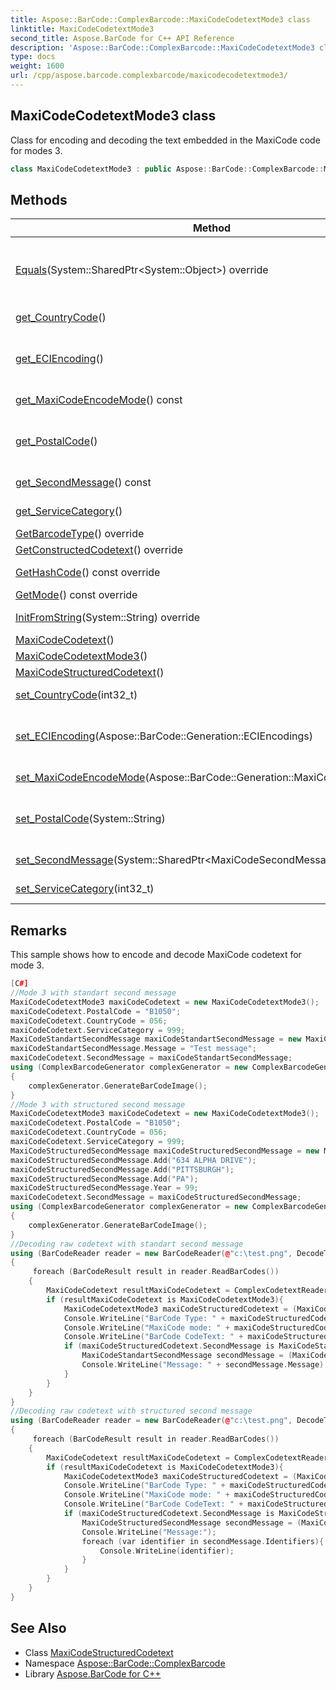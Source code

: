 ```yaml
---
title: Aspose::BarCode::ComplexBarcode::MaxiCodeCodetextMode3 class
linktitle: MaxiCodeCodetextMode3
second_title: Aspose.BarCode for C++ API Reference
description: 'Aspose::BarCode::ComplexBarcode::MaxiCodeCodetextMode3 class. Class for encoding and decoding the text embedded in the MaxiCode code for modes 3 in C++.'
type: docs
weight: 1600
url: /cpp/aspose.barcode.complexbarcode/maxicodecodetextmode3/
---
```

## MaxiCodeCodetextMode3 class


Class for encoding and decoding the text embedded in the MaxiCode code for modes 3.

```cpp
class MaxiCodeCodetextMode3 : public Aspose::BarCode::ComplexBarcode::MaxiCodeStructuredCodetext
```

## Methods

| Method | Description |
| --- | --- |
| [Equals](../maxicodestructuredcodetext/equals/)(System::SharedPtr\<System::Object\>) override | Returns a value indicating whether this instance is equal to a specified [MaxiCodeStructuredCodetext](../maxicodestructuredcodetext/) value. |
| [get_CountryCode](../maxicodestructuredcodetext/get_countrycode/)() | Identifies 3 digit country code. |
| [get_ECIEncoding](../maxicodecodetext/get_eciencoding/)() | Gets ECI encoding. Used when MaxiCodeEncodeMode is Auto. Default value: ISO-8859-1. |
| [get_MaxiCodeEncodeMode](../maxicodecodetext/get_maxicodeencodemode/)() const | Gets a MaxiCode encode mode. Default value: Auto. |
| [get_PostalCode](../maxicodestructuredcodetext/get_postalcode/)() | Identifies the postal code. Must be 9 digits in mode 2 or 6 alphanumeric symbols in mode 3. |
| [get_SecondMessage](../maxicodestructuredcodetext/get_secondmessage/)() const | Identifies second message of the barcode. |
| [get_ServiceCategory](../maxicodestructuredcodetext/get_servicecategory/)() | Identifies 3 digit service category. |
| [GetBarcodeType](../maxicodecodetext/getbarcodetype/)() override | Gets barcode type. |
| [GetConstructedCodetext](../maxicodestructuredcodetext/getconstructedcodetext/)() override | Constructs codetext. |
| [GetHashCode](../maxicodestructuredcodetext/gethashcode/)() const override | Returns the hash code for this instance. |
| [GetMode](./getmode/)() const override | Gets MaxiCode mode. |
| [InitFromString](../maxicodestructuredcodetext/initfromstring/)(System::String) override | Initializes instance from constructed codetext. |
| [MaxiCodeCodetext](../maxicodecodetext/maxicodecodetext/)() |  |
| [MaxiCodeCodetextMode3](./maxicodecodetextmode3/)() |  |
| [MaxiCodeStructuredCodetext](../maxicodestructuredcodetext/maxicodestructuredcodetext/)() |  |
| [set_CountryCode](../maxicodestructuredcodetext/set_countrycode/)(int32_t) | Identifies 3 digit country code. |
| [set_ECIEncoding](../maxicodecodetext/set_eciencoding/)(Aspose::BarCode::Generation::ECIEncodings) | Sets ECI encoding. Used when MaxiCodeEncodeMode is Auto. Default value: ISO-8859-1. |
| [set_MaxiCodeEncodeMode](../maxicodecodetext/set_maxicodeencodemode/)(Aspose::BarCode::Generation::MaxiCodeEncodeMode) | Sets a MaxiCode encode mode. Default value: Auto. |
| [set_PostalCode](../maxicodestructuredcodetext/set_postalcode/)(System::String) | Identifies the postal code. Must be 9 digits in mode 2 or 6 alphanumeric symbols in mode 3. |
| [set_SecondMessage](../maxicodestructuredcodetext/set_secondmessage/)(System::SharedPtr\<MaxiCodeSecondMessage\>) | Identifies second message of the barcode. |
| [set_ServiceCategory](../maxicodestructuredcodetext/set_servicecategory/)(int32_t) | Identifies 3 digit service category. |
## Remarks


This sample shows how to encode and decode MaxiCode codetext for mode 3. 
```cpp
[C#]
//Mode 3 with standart second message
MaxiCodeCodetextMode3 maxiCodeCodetext = new MaxiCodeCodetextMode3();
maxiCodeCodetext.PostalCode = "B1050";
maxiCodeCodetext.CountryCode = 056;
maxiCodeCodetext.ServiceCategory = 999;
MaxiCodeStandartSecondMessage maxiCodeStandartSecondMessage = new MaxiCodeStandartSecondMessage();
maxiCodeStandartSecondMessage.Message = "Test message";
maxiCodeCodetext.SecondMessage = maxiCodeStandartSecondMessage;
using (ComplexBarcodeGenerator complexGenerator = new ComplexBarcodeGenerator(maxiCodeCodetext))
{
    complexGenerator.GenerateBarCodeImage();
}
//Mode 3 with structured second message
MaxiCodeCodetextMode3 maxiCodeCodetext = new MaxiCodeCodetextMode3();
maxiCodeCodetext.PostalCode = "B1050";
maxiCodeCodetext.CountryCode = 056;
maxiCodeCodetext.ServiceCategory = 999;
MaxiCodeStructuredSecondMessage maxiCodeStructuredSecondMessage = new MaxiCodeStructuredSecondMessage();
maxiCodeStructuredSecondMessage.Add("634 ALPHA DRIVE");
maxiCodeStructuredSecondMessage.Add("PITTSBURGH");
maxiCodeStructuredSecondMessage.Add("PA");
maxiCodeStructuredSecondMessage.Year = 99;
maxiCodeCodetext.SecondMessage = maxiCodeStructuredSecondMessage;
using (ComplexBarcodeGenerator complexGenerator = new ComplexBarcodeGenerator(maxiCodeCodetext))
{
    complexGenerator.GenerateBarCodeImage();
}
//Decoding raw codetext with standart second message
using (BarCodeReader reader = new BarCodeReader(@"c:\test.png", DecodeType.MaxiCode))
{
     foreach (BarCodeResult result in reader.ReadBarCodes())
    {
        MaxiCodeCodetext resultMaxiCodeCodetext = ComplexCodetextReader.TryDecodeMaxiCode(result.Extended.MaxiCode.MaxiCodeMode, result.CodeText);
        if (resultMaxiCodeCodetext is MaxiCodeCodetextMode3){
            MaxiCodeCodetextMode3 maxiCodeStructuredCodetext = (MaxiCodeCodetextMode3)resultMaxiCodeCodetext;
            Console.WriteLine("BarCode Type: " + maxiCodeStructuredCodetext.PostalCode);
            Console.WriteLine("MaxiCode mode: " + maxiCodeStructuredCodetext.CountryCode);
            Console.WriteLine("BarCode CodeText: " + maxiCodeStructuredCodetext.ServiceCategory);
            if (maxiCodeStructuredCodetext.SecondMessage is MaxiCodeStandartSecondMessage){
                MaxiCodeStandartSecondMessage secondMessage = (MaxiCodeStandartSecondMessage)maxiCodeStructuredCodetext.SecondMessage;
                Console.WriteLine("Message: " + secondMessage.Message);
            }
        }
    }
}
//Decoding raw codetext with structured second message
using (BarCodeReader reader = new BarCodeReader(@"c:\test.png", DecodeType.MaxiCode))
{
     foreach (BarCodeResult result in reader.ReadBarCodes())
    {
        MaxiCodeCodetext resultMaxiCodeCodetext = ComplexCodetextReader.TryDecodeMaxiCode(result.Extended.MaxiCode.MaxiCodeMode, result.CodeText);
        if (resultMaxiCodeCodetext is MaxiCodeCodetextMode3){
            MaxiCodeCodetextMode3 maxiCodeStructuredCodetext = (MaxiCodeCodetextMode3)resultMaxiCodeCodetext;
            Console.WriteLine("BarCode Type: " + maxiCodeStructuredCodetext.PostalCode);
            Console.WriteLine("MaxiCode mode: " + maxiCodeStructuredCodetext.CountryCode);
            Console.WriteLine("BarCode CodeText: " + maxiCodeStructuredCodetext.ServiceCategory);
            if (maxiCodeStructuredCodetext.SecondMessage is MaxiCodeStructuredSecondMessage){
                MaxiCodeStructuredSecondMessage secondMessage = (MaxiCodeStructuredSecondMessage)maxiCodeStructuredCodetext.SecondMessage;
                Console.WriteLine("Message:");
                foreach (var identifier in secondMessage.Identifiers){
                    Console.WriteLine(identifier);
                }
            }
        }
    }
}
```

## See Also

* Class [MaxiCodeStructuredCodetext](../maxicodestructuredcodetext/)
* Namespace [Aspose::BarCode::ComplexBarcode](../)
* Library [Aspose.BarCode for C++](../../)
